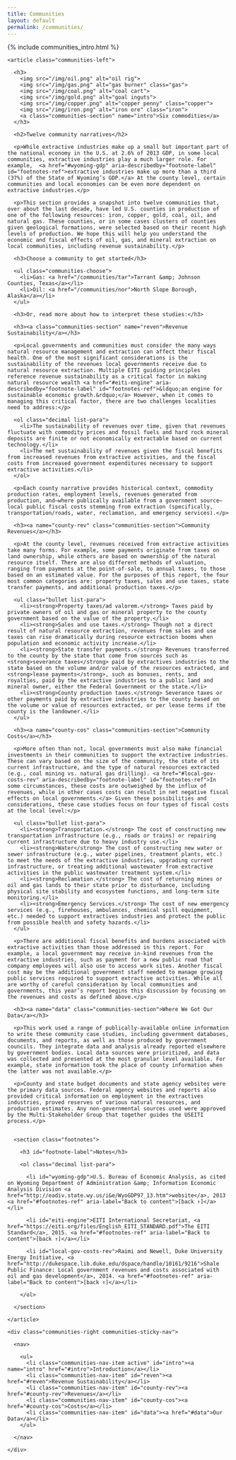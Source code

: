 ```yaml
---
title: Communities
layout: default
permalink: /communities/
---
```



<div id="communities" class="communities">

  {% include communities_intro.html %}

  <section class="container communities-content">

    <article class="communities-left">

      <h3>
        <img src="/img/oil.png" alt="oil rig">
        <img src="/img/gas.png" alt="gas burner" class="gas">
        <img src="/img/coal.png" alt="coal cart">
        <img src="/img/gold.png" alt="goal inguts">
        <img src="/img/copper.png" alt="copper penny" class="copper">
        <img src="/img/iron.png" alt="iron ore" class="iron">
        <a class="communities-section" name="intro">Six commodities</a>
      </h3>

      <h2>Twelve community narratives</h2>

      <p>While extractive industries make up a small but important part of the national economy in the U.S. at 2.6% of 2013 GDP, in some local communities, extractive industries play a much larger role. For example,  <a href="#wyoming-gdp" aria-describedby="footnote-label" id="footnotes-ref">extractive industries make up more than a third (37%) of the State of Wyoming’s GDP.</a> At the county level, certain communities and local economies can be even more dependent on extractive industries.</p>

      <p>This section provides a snapshot into twelve communities that, over about the last decade, have led U.S. counties in production of one of the following resources: iron, copper, gold, coal, oil, and natural gas. These counties, or in some cases clusters of counties given geological formations, were selected based on their recent high levels of production. We hope this will help you understand the economic and fiscal effects of oil, gas, and mineral extraction on local communities, including revenue sustainability.</p>

      <h3>Choose a community to get started</h3>

      <ul class="communities-choose">
        <li>Gas: <a href="/communities/tar">Tarrant &amp; Johnson Counties, Texas</a></li>
        <li>Oil: <a href="/communities/nor">North Slope Borough, Alaska</a></li>
      </ul>

      <h3>Or, read more about how to interpret these studies:</h3>

      <h3><a class="communities-section" name="reven">Revenue Sustainability</a></h3>

      <p>Local governments and communities must consider the many ways natural resource management and extraction can affect their fiscal health. One of the most significant considerations is the sustainability of the revenues local governments receive due to natural resource extraction. Multiple EITI guiding principles reference revenue sustainability as a critical factor in making natural resource wealth <a href="#eiti-engine" aria-describedby="footnote-label" id="footnotes-ref">&ldquo;an engine for sustainable economic growth.&rdquo;</a> However, when it comes to managing this critical factor, there are two challenges localities need to address:</p>

      <ol class="decimal list-para">
        <li>The sustainability of revenues over time, given that revenues fluctuate with commodity prices and fossil fuels and hard rock mineral deposits are finite or not economically extractable based on current technology.</li>
        <li>The net sustainability of revenues given the fiscal benefits from increased revenues from extractive activities, and the fiscal costs from increased government expenditures necessary to support extractive activities.</li>
      </ol>

      <p>Each county narrative provides historical context, commodity production rates, employment levels, revenues generated from production, and—where publically available from a government source—local public fiscal costs stemming from extraction (specifically, transportation/roads, water, reclamation, and emergency services).</p>

      <h3><a name="county-rev" class="communities-section">Community Revenues</a></h3>

      <p>At the county level, revenues received from extractive activities take many forms. For example, some payments originate from taxes on land ownership, while others are based on ownership of the natural resource itself. There are also different methods of valuation, ranging from payments at the point-of-sale, to annual taxes, to those based on an estimated value. For the purposes of this report, the four most common categories are: property taxes, sales and use taxes, state transfer payments, and additional production taxes.</p>

      <ul class="bullet list-para">
        <li><strong>Property taxes/ad valorem.</strong> Taxes paid by private owners of oil and gas or mineral property to the county government based on the value of the property.</li>
        <li><strong>Sales and use taxes.</strong> Though not a direct result of natural resource extraction, revenues from sales and use taxes can rise dramatically during resource extraction booms when population and economic activity increase.</li>
        <li><strong>State transfer payments.</strong> Revenues transferred to the county by the state that come from sources such as <strong>severance taxes</strong> paid by extractives industries to the state based on the volume and/or value of the resources extracted, and <strong>lease payments</strong>, such as bonuses, rents, and royalties, paid by the extractive industries to a public land and mineral owner, either the Federal Government or the state.</li>
        <li><strong>County production taxes.</strong> Severance taxes or other payments paid by extractive industries to the county based on the volume or value of resources extracted, or per lease terms if the county is the landowner.</li>
      </ul>

      <h3><a name="county-cos" class="communities-section">Community Costs</a></h3>

      <p>More often than not, local governments must also make financial investments in their communities to support the extractive industries. These can vary based on the size of the community, the state of its current infrastructure, and the type of natural resources extracted (e.g., coal mining vs. natural gas drilling). <a href="#local-gov-costs-rev" aria-describedby="footnote-label" id="footnotes-ref">In some circumstances, these costs are outweighed by the influx of revenues, while in other cases costs can result in net negative fiscal effects on local governments.</a> Given these possibilities and considerations, these case studies focus on four types of fiscal costs at the local level:</p>

      <ul class="bullet list-para">
        <li><strong>Transportation.</strong> The cost of constructing new transportation infrastructure (e.g., roads or trains) or repairing current infrastructure due to heavy industry use.</li>
        <li><strong>Water</strong> The cost of constructing new water or sewer infrastructure (e.g., water pipelines, treatment plants, etc.) to meet the needs of the extractive industries, upgrading current infrastructure, or treating additional wastewater from extractive activities in the public wastewater treatment system.</li>
        <li><strong>Reclamation.</strong> The cost of returning mines or oil and gas lands to their state prior to disturbance, including physical site stability and ecosystem functions, and long-term site monitoring.</li>
        <li><strong>Emergency Services.</strong> The cost of new emergency services (e.g., firehouses, ambulances, chemical spill equipment, etc.) needed to support extractives industries and protect the public from possible health and safety hazards.</li>
      </ul>

      <p>There are additional fiscal benefits and burdens associated with extractive activities than those addressed in this report. For example, a local government may receive in-kind revenues from the extractive industries, such as payment for a new public road that company employees will also use to access work sites. Another fiscal cost may be the additional government staff needed to manage growing public services required to support extractive activities. While all are worthy of careful consideration by local communities and governments, this year’s report begins this discussion by focusing on the revenues and costs as defined above.</p>

      <h3><a name="data" class="communities-section">Where We Got Our Data</a></h3>

      <p>This work used a range of publically-available online information to write these community case studies, including government databases, documents, and reports, as well as those produced by government councils. They integrate data and analysis already reported elsewhere by government bodies. Local data sources were prioritized, and data was collected and presented at the most granular level available. For example, state information took the place of county information when the latter was not available.</p>

      <p>County and state budget documents and state agency websites were the primary data sources. Federal agency websites and reports also provided critical information on employment in the extractives industries, proved reserves of various natural resources, and production estimates. Any non-governmental sources used were approved by the Multi-Stakeholder Group that together guides the USEITI process.</p>


      <section class="footnotes">

        <h3 id="footnote-label">Notes</h3>

        <ol class="decimal list-para">

          <li id="wyoming-gdp">U.S. Bureau of Economic Analysis, as cited on Wyoming Department of Administration &amp; Information Economic Analysis Division <a href="http://eadiv.state.wy.us/i&e/WyoGDP97_13.htm">website</a>, 2013 <a href="#footnotes-ref" aria-label="Back to content">[back ↑]</a></li>

          <li id="eiti-engine">EITI International Secretariat, <a href="https://eiti.org/files/English_EITI_STANDARD.pdf">The EITI Standard</a>, 2015. <a href="#footnotes-ref" aria-label="Back to content">[back ↑]</a></li>

          <li id="local-gov-costs-rev">Raimi and Newell, Duke University Energy Initiative, <a href="http://dukespace.lib.duke.edu/dspace/handle/10161/9216">Shale Public Finance: Local government revenues and costs associated with oil and gas development</a>, 2014. <a href="#footnotes-ref" aria-label="Back to content">[back ↑]</a></li>

        </ol>

      </section>

    </article>

    <div class="communities-right communities-sticky-nav">

      <nav>

        <ul>
          <li class="communities-nav-item active" id="intro"><a name="intro" href="#intro">Introduction</a></li>
          <li class="communities-nav-item" id="reven"><a href="#reven">Revenue Sustainability</a></li>
          <li class="communities-nav-item" id="county-rev"><a href="#county-rev">Revenues</a></li>
          <li class="communities-nav-item" id="county-cos"><a href="#county-cos">Costs</a></li>
          <li class="communities-nav-item" id="data"><a href="#data">Our Data</a></li>
        </ul>

      </nav>

    </div>

  </section>

</div>

<script src="/js/pages/communities.js"></script>
